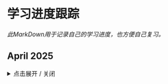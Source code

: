 # 学习进度跟踪

*此MarkDown用于记录自己的学习进度，也方便自己复习。*


## April 2025
<details><summary> 点击展开 / 关闭 </summary>

### Apr 08th, Tue, Day 19
- 「推进」
- 别无他事，持续推进JavaScript基础部分的学习
- 知识点总结：
  - **数组的使用**：`let arrayName = [data1, data2, 'data3'....]` 数组的数据可以是混合型的，甚至嵌套数组。
    - 下标/索引：从0开始; 取值：`arrName[n]`
    - 获取数组长度：`arr.length`
  - **常量**：`const G = 9.8` 在声明时必须赋值，定义后**不可修改**
  - **数字类型 Numbers**：整数、小数（浮点数）、正数、负数都统一为Numbers类型
    - NaN：也是数字类型，代表计算错误。具有粘性，任何对NaN的操作都会返回NaN
    - 搭配算术运算符运算： + - * / %；n ** x: n的x次幂
  - **字符串类型 String**：用单、双、反引号以及转义字符；单双引号可以互相嵌套；使用+号可以对两个字符串接
    - **模板字符串**：只能用反引号，内部可以接 ${expression}, expression代表变量或表达式，e.g.
      - ```document.write(`Hello, my name is ${userName} and I'm ${userAge} years old.`)```
      - ```document.write(`The larger one is ${String(a > b ? a : b)}`)```
      - 补充昨日对**输出语法**的用法：可以利用document.write('html codes')来输出html标签，配合模板字符串修改一些内容
      - e.g. ```document.write(`<td>${price}元</td>`)``` 在没学DOM操作前，先这么用着
      - 再补充：WebStorm检测到${}的输入会自动修正单引号
  - **布尔 Boolean**、**未定义 Undefined**与**空 Null**：
    - boolean： true / false
    - undefined：声明一个变量却未赋值等
    - null：赋值为空（将null作为尚未创建的对象）
    - *undefined 与 null 不同， 例如同样 +1 操作，前者返回NaN，后者返回1*
  - **数据类型检测 typeof 或typeof()**: 都一样，目前使用前者，较简洁；e.g. `console.log(typeof isReal)`
  - **类型转换**，分为隐式和显式
    - 隐式：
      - 对于+号，若两边存在一个字符串，则自动将另外一个转换为字符串；所以**任何数据和字符串相加的结果都是字符串**
      - 除+号之外的运算符，只要有数字，都换转换成数字
      - **单独使用+号**：可以转换成数字类型；e.g. `console.log(typeof '123') // string` `console.log(typeof +'123') // number`
    - 显式：
      - Number(x): 将x转换为数字类型；若字符串含非数字内容，则返回NaN
      - parseInt(x) & parseFloat(x): 取整数/小数部分；前提：字符串开头不能是非数字
      ```
      console.log(parseInt('12px12')) // 12
      console.log(parseInt('123.123px')) // 123
      console.log(parseFloat('123.123px')) // 123.123
      console.log(parseFloat('abc123abc')) // NaN
      ```
  - **赋值运算符**：`=, +=, -=, *=， /=，%=` ；和C++一样
  - **自增运算符**：`++i / i++, --i / i--`; 和C++一样，依然格外注意看好是先自增还是先运算
    - 存在自增和运算并行的情况，需留意 e.g. `let i = 1 console.log(i++ + ++i + i) // 1 + 3 + 3 = 7`
  - **比较运算符**：和之前学过的C++大部分都一样，额外留意：
    - `==`：值相等；`===`：值和类型相等（全相等），**推荐使用**，对应`!==`: 不全等
    - `undefined == null // true `
    - `NaN === NaN // false`
    - 本质：比较的是ASCII码值：`console.log('aa' < 'aac') // true`
  - **逻辑运算符：与或非**：记住优先级：`小括号 > 一元运算符(含!) > 算术运算符 > 逻辑运算符(先 && 后 ||)`
  - **if单/双/多分支**：和C++一致 `if / if-else / if-else if-else`
  - **三元运算符**：简化if双分支，一般用来取值（不限定，比较简洁，爱用就用）
    - `condition ? 满足条件所执行的代码 : 不满足条件所执行的代码`
    ```
     // Exercise：数字补0
     let input = Number(prompt('a number:'))
     document.write(`After formatted: ${input > 10 ? input : '0'+ input}`) // '0' + input: 隐式转换，拼接
    ```
  - **switch分支**：用来做条件匹配；注意 `case 值:` 中的值要和prompt输入的值全相等 
    - *p.s. 可以写`case (value): {多条 expressions}`，也可以`case value: 多条expressions`*
    - 记得加break防止穿透
    - 记得加default:
  - **while循环**：和C++一样，注意`continue`是结束某次（某个条件的）循环（回到while起点），`break`是结束整个while循环
- 今天做了两个综合案例（以及很多小Exercise），1是day1的，prompt获取输入并打印到html表格中，知识点即**模板字符串**；2是while+switch循环，和以前学过的程序设计课程的知识类型，不难，及时温习就好。
- 今日达标完成任务。明天开启视频课Day3的学习。


### Apr 07th, Mon, Day 18
- 「里程碑1」
- 完成了H5C3的视频课学习。 *p.s.注意及时复习，并且常态化复习，不然容易忘记*
- 整理了新的目标，将学习React切换至学习Vue（虽然是4周之后的事了）
- 知识点总结：开启JavaScript的系统化学习！今天主要是基础引入：
  - **JS的书写位置**：和css一样，包括内联（行内），内部（在</body>标签上），外部（<script src='...'>）；写在底部的目的是，让页面按顺序从上往下加载，避免HTML元素加载不完全
  - **JS的注释**：和LESS一样的方式
  - **JS结束符号**：可写可不写，但要统一；（现阶段不写，简洁）
  - **输入语法**：`prompt('enter content here')`
  - **输出语法**: `document.write('...')`, `console.log('...')`, `alert('...')`
  - **变量**：`let 变量名 = 值` *忘记var吧！*
  - **命名规则**：仅`字母`，`数字`，`下划线`与`$`符号，数字不能开头；严格区分大小写；建议使用`小驼峰命名法`
  - 变量初始化与输入输出的结合：e.g. `let name = prompt('Please enter your name')`  `document.write(name)`
- 内容较为基础，加上本身有编程经验，所以上手很快。明天的内容预估总需8小时学习（含视频课Day1的一部分和Day2全部），明日也无事，就抓紧时间干起来吧！

### Apr 06th, Sun, Day 17
- 「迎接波澜」
- 清明假期的最后一天，上午忙于「社区」的面试（顺利通过），中午疲惫了些（昨晚不应该那么晚还硬吃辣泡面的），下午四点多才开始学习
- 晚上又突发快递相关的事件，耽误了一个多钟。虽然在赶快学了，但是Day 15的内容还是剩余大约1小时。
- 暂且接受吧，不能为了完成而完成，开倍速什么的不太好。加之又是重点内容，应该好好听讲才是。
- 知识点总结：
  - 进一步学习了媒体查询：
    - `max-width`：网页最大宽度值，意义是：在**视口小于等于**`max-width`时，（或者理解为“**在不大于最大值`max-width前`**”）媒体查询的CSS生效
    - `min-width`：网页最小宽度值，意义是：在**视口大于等于**`min-width`时，媒体查询的CSS生效
    - 在一份css中，若要检测多视口，对于顺序是有要求的（CSS的层叠性）
      - 对于`min-width`：由小到大；对于`max-width`：由大到小
    - 小案例：左侧隐藏-利用`max-width`，当视口小于到一定程度，利用`display:none;`使div隐藏
  - Bootstrap的学习：
    - 使用步骤：在正确的位置引入下载好的CSS/字体图标的CSS/JS，在需要的标签调用类名即可。注意link的层叠性，让自己的css在最后
    - 栅格系统：将整个网页等分12份，每个盒子占一定份数。如：一行4个盒子，则每个占3份
    - **响应断点**（断点之间形成区间）与 **类前缀** -- 意思是，在不同的区间内，你想分几个盒子，类名的选择是有要求的
    ```
    xs：<567px .col-
    sm：>=576px .col-sm-
    md：>=768px .col-md-
    ld：>=992px .col-lg-
    xl：>=1200px .col-xl-
    xxl：>=1400px .col-xxl- 
    ```
    - 格式：`container -> row(实现flex) -> col-*-*(在什么区间，占多少份)`
    - 例如：`<div class="col-xl-3 col-md-6 col-sm-12">1</div>`（4个div），依次实现：
      - 在大于等于1200px，一行排4个盒子（每个3份 -- col-xl-3）
      - 大于等于768px，一行排2个（每个六份 -- col-md-6）
      - 大于等于576px，一行排1个（独占12份 -- col-sm-12）
    - Button样式：先给btn添加默认样式，再加入需要进一步实现的样式。例如：`<button class="btn btn-success btn-sm">小success</button>`
    - 表格类样式：与Button类一样，需要优先为table标签添加一个`table`类的默认效果，在依次给不同表格类标签（包括table，tr，th，td等）添加想要的效果
    - **Bootstrap组件**：从官网上可以复制各种组件。如需修改，只要观察结构（html也好，网页检查器也好），修改结构或css即可
      - 注意：部分CSS含`!important`最高优先级，所以修改时，自己也要加，确保层叠有效
    - 字体图标：如前面所言，下载后引入css文件，写类名即可，和iconfont相似。
      - p.s.官方文档中，需要写两个类名，但其实写一个也可以;例如：`<span class="bi-apple"></span>`
  - 综合案例：响应式布局与Bootstrap组件使用 -- 复刻「腾讯全端」网站首页 --能用框架就不必自己写
    - 目前完成了nav导航栏，主要工作包括复用bootstrap的导航栏组件，调整
      - `container-fluid`改`container`即可实现版心居中（fluid定义宽度100%）
      - 官网position部分提供了top定位，最外层加入`fixed-top`类名即可fixed定位
      - 调整`navbar-brand`与`nav-item`的位置：对于`nav-item`，`flex-grow`即`flex`的一个拆分，现不需要其占位（1），取消掉即可（container本身有space-between在，自然左右分开）
      - 视频课没出现的问题，但是在此有所呈现：对于li标签中的a的文字内容，英文字符再长也可以撑开（理想状态），而中文字符超过两个字就会竖排，推测；
        - Bootstrap 的 flex 布局没有默认限制文本换行，加上 中文文本的连续性，导致在 <li> 宽度未明确定义时，文字换行后视觉上显得“竖排”
        - 解决：加了 `white-space: nowrap` 后，强制文本不换行
- 总的来说，今天确实还算有点事多，加上午休休多了点，晚上又有别的事，所以Day15还剩一点内容（一个半小时左右）。
- 在可预见的明天，应该没什么事了，把内容收尾，复习复习，然后开启Javascript的学习吧！

### Apr 05th, Sat, Day 16
- 「拥抱不一样的波澜」
- 清明节假期，经由日前时樾学姐与沐琮学姐的指引，以及今日与容熠学长的5小时面对面交流，收获良多建议，例如
  - 对软实力的重视与提升，多维度成长
  - 更加主动地去争取与创造机会，扩展圈子，拓宽人脉，接触资源
  - 用行动对抗焦虑与迷茫
  - 获得了社区面试的机会，晚上在写申请书
- 但愿明日顺利，也愿自己更好地「多维度成长」
- 今天的CodeSprint40计划暂时搁置了，但，起码不是负面影响吧！毋需恪求绝对完美，「拥抱一些不一样的波澜」，也许是顺水推舟呢？
- 加油，明日面试自然放松即可，成与败皆有收获。回来后继续推进CodeSprint40，为JavaScript开启新阶段！

### Apr 04th, Fri, Day 15
- 「不一样的波澜」
- 知识点总结
  - **SEO补充**：对网站logo使用SEO优化时，采用h1嵌套a，例如
  ```
  <div class="logo">
        <h1><a href="#">小兔鲜儿</a></h1>
  </div>
  ```
  - 然后在css中设置`.logo a {font-size: 0; background-image: url(...)}`
  - 今天的[案例](HTML5_CSS3/Day_15_移动端适配方案2/综合案例-酷我音乐-移动端/index.html)不用，所以不需要h1嵌套，写div即可；想到了，所以复习一下
  - `Background`属性补充（强调）：在复合写法中，`bg-size(contain, cover等)`必须跟在`position`后面，以`/`分隔，否则会有错误。正确实例：`center/contain`
  - **正式引入vw与vh单位**：
    - 都是相对于「视口」的单位，1vw = 1/100 视口宽度，1vh = 1/100 视口高度
    - 与rem一样，对于设计稿中的px单位，需要转换成vw/vh单位
      - vw = 设计稿呈现的px / （设计稿参考设备的视口宽度/100）
      - vh = 设计稿呈现的px / （设计稿参考设备的视口高度/100）
      - 例如：定义变量`@vw: 3.75vw`；使用： `width: (50 / @vw);`
      - 注意：在开发中，vh不建议与vw混用，因为「全面屏」等设备的视口高度会有所不同，混用可能导致盒子变形 
    - 其他知识点
      - `position:sticky;`与`position: fixed;` 有些许差异，表现在：
        - fixed 
          - 基于浏览器视口
          - 完全脱标，后续元素会顶上来，可能需要为其他元素添加margin或使用空白盒子占位
          - 转变为行内块，需要手动处理「宽度变窄」（设置width:100%）
        - sticky
          - 基于最近的滚动父容器
          - 半脱离文档流，仍然占位
          - 保留块级特性，不一定需要设置宽度
          - 必须指定 top、bottom、left 或 right 中的一个，不然不起作用。
          - 父容器要有滚动（overflow: auto 或 scroll），而且父容器高度要大于 sticky 元素本身。
      - `object-fit: cover `
        - 和bg-size一个道理，取值也相同。不过object-fit适用于对img标签的调整，bg-size则专注于background系列
      - 再次强调：使用了display:flex的标签/元素，使用align-item / justify-content等调整子元素的属性前，必须设置宽高，否则本身只能被弹性内容撑开，上述属性效果不佳
- 今天状态蛮正常，但是晚上遇到一些比较新奇的事，我称之为不一样的波澜——纵然有所耽搁吧，但也算是一次有益的交流。
- 明日早上参加完心里交流会后，继续完成视频课Day15的内容，并做一次复习。后天开启JS的学习。



### Apr 03rd, Thu, Day 14
- 在足够的欲望面前，其他的小杂念又算什么？
- 今天是清明节假期前一天，图书馆很空。心情多少有点受影响，不是难过，不是压抑，就是复杂。但取得offer的渴望足够强大，我无论如何都要前进。
- 移动端适配方案
  - 了解了**谷歌模拟器**，可以在Chrome的 网页检查器 中选择移动设备
    - 小技巧，使用网页检查器时，查看PC布局，一般在下面；查看移动端，一般在侧面
  - **屏幕分辨率**、**视口与二倍图**
    - 硬件分辨率：物理分辨率（出厂设置）
    - 缩放调节的分辨率：逻辑分辨率（由软件/驱动/操作系统等设置）
    - PC端网页分辨率与逻辑分辨率保持一致
    - iPhone 6/7/8 -- 逻辑分辨率375px；plus -- 414px
    - **视口**：移动端网页分辨率并非逻辑分辨率。视口是，显示HTML网页的区域，使用视口约束HTML尺寸。使用HTML5自动骨架中就可以生成。
      - `<meta name="viewport" content="width=device-width, initial-scale=1.0">`
    - **二倍图**：现阶段设计稿参考iPhone 6/7/8，以375px的设备宽度产出设计稿；则二倍图设计稿的尺寸即为750px。为确保缩放、比例关系正确，在pxcook、html等设计稿中，要切换2x模式。
  - **适配方案**
    - 宽度适配：宽度自适应
      - 百分比布局｜Flex布局
      - 适用于PC端
    - 等比适配：宽高等比缩放
      - rem｜vw
      - 适用于移动端
  - rem适配方案
    - rem:相对单位，相对「HTML标签字号」的结果。即：最终像素值 = rem值 * HTML标签字号
    - 媒体查询 -- 可以用于检测视口宽度，编写差异化的CSS样式 -- 当某个条件成立，执行对应的CSS样式，格式：
    ```
    @media (媒体特性/需要查询的媒体 -- 没有多余的分号) {
      选择器 {
        CSS属性;
        }
      }
    ```
    ```
      @media (width: 375px) {
            html {
                font-size: 37.5px;
            }
        }
      ```
    - 实际工作中，不太可能为每个视口都单独编写这样的代码，于是引入一个js文件：flexible布局，以实现自适应：
      - `<script src="js/flexible.js"></script>`
    - 于是在实际中，就有 rem单位值 = 实际px值(来自设计稿) / 根字号(常设置成变量，如@rootSize: 37.5px)
    - 补充：目前rem布局方案中，将网页等分成10份，HTML标签的字号视为视口宽度的 1/10（flexible布局会计算好）
  - **less相关**
    - less注释：//…… 单行注释 ｜  /* …… */ 块级注释 -- 注意，在less中写的单行注释不会保留到css文件
    - **运算**：记住`margin: (68/37.5)rem;`即可，加减乘如上，除法必须带括号。**注意：**如果两个数字都带单位或更多单位，以「第一个」单位为准
    - **嵌套**：字面意思，在一个标签里面写另一个标签。相当于后代。和之前用过的sass一样。新的知识点，在嵌套中使用`&`，代表自己，常与hover伪类，子代结构伪类配合使用，例如
    ```
    a {
      text-decoration: none;
      &:hover {
        color: #00BE9A;
      }
    }
    ```
    - 变量：存储数据，方便多处使用与统一修改。定义变量：`@变量名：数据; ` -- 不要漏掉分号。如`@rootSize: 37.5rem;`，`@myCyan: darkcyan;`
    - 导入：`@import "path/to/less";` -- 不要漏掉分号；如果是less文件，后缀可以不保留。
    - 导出：代码：在less文件的**第一行：**`// out: ./index.css ` -- 没有分号；或**禁止导出：**`// out: false`
      - 备注：WebStorm似乎是有自动编译，less文件创建即编译，所以导出就不太好测试，知道即可。
  - 完成了一个综合案例，主要是移动端的布局，知识点包括less的导入，rem适配方案等。
- 纵然今天事有点多，内心有些复杂的情感（明日是假期），但依然完成了视频课Day 13的内容，没有太落后进度。
- 我现在特别想要去操场跑步，所以Push之后我也要去“Push”一把，泄一泄压力。明天完成视频课Day14、15的内容，收尾H5C3，开启JavaScript！

### Apr 02nd, Wed, Day 13
- 「Distance」
- 积压的宿舍情感终于在这一天爆发与释怀，我不必再对没有自知之明的人抱有任何期待，愤怒之后，是释怀。也对自己的目标，更加清晰。这就是，我与他们的「Distance」
- 今天花了点时间平复情绪，不算压抑，更多是释怀；加之上午有课，所以进度慢了些，没有能彻底追平视频课。但至少没有被拉开。
- 不管怎样，今日还是学了不少内容，而且都很新，需要多复习：
  - 空间转换之缩放：`transform: scale3d(x,y,z)`，理解成长方体的长宽高就行
  - **动画** -- 今日重点：
    - 属性 animation，值为复合型，包括：动画名称 动画花费时长s（此二者必写）｜ 速度曲线 重复 交替（动画方向）延迟时间 结束时状态 
      - 动画名称：自己定义的名称，如@keyframe move，则move就是动画名称
      - 花费时长 & 延迟启动时间：数字s，两个一起出现，前者为花费时长，后者为延迟时间
      - 速度曲线：默认非线性动画，可填入linear --线性｜steps(n) --n帧分步动画
      - 重复：可填入次数，或者infinite无限循环
      - 交替/动画方向：填入alternate以实现往返效果
      - 结束时状态：backwards --默认，第一帧状态｜afterwards --最后一帧状态
    - 以上均可单独拆分为单个属性，另外有一个额外的拆分属性：animation-play-state: paused --暂停 --常与hover配合使用，按需求决定放在原元素还是hover伪元素里
    - **使用动画**，分两步
      - 定义动画： `@keyframe animation-name {
          from { CSS; }
          to { CSS; } } ` 
      - 或` @keyframe animation-name {
          0% { CSS; }
          20% { CSS; }
          ...
          100% { CSS; } } ` 
      - 注意，没有多余的分号或逗号
      - 第二步，哪个标签要用，就在哪个标签的css中写，如：`animation: cloud-move 1s linear infinite alternate 0.8s`
    - 逐帧动画，使用「速度曲线」，`animation-timing-function: steps(n)`，配合精灵图实现精灵动画
      - 定义显示区域（精灵图展示窗口）
      - 注意，定义动画中，移动的是背景图，用background-position，用transform的话父盒子会位移
      - 移动距离 = 精灵图宽度
      - steps(N)，N与精灵小图个数相同
      - 多组动画，即在animation属性中填入多个动画。
- 今天Day 13，完成了视频课Day12的内容，明天时间充裕，完成Day13&14的内容；后天Day15，完成Day15，收尾。

### Apr 01st, Tue, Day 12
- 「稳中有进」
- 今天按期完成了目标。完成了视频课Day10的内容（复制黏贴等工作挑时间补齐就好）；完成了Day11，并开启了Day12（部分），与CodeSprint Day12追平。
- 明日Day13：学习与完成视频课Day12，Day13，正式追平实际状态。
- 今日总结：内容较多，主要内容是更多的CSS（动态CSS）
  - 用`align-items`前，记得指定宽高，否则没效果（虽然生效）
  - **平面转换 transform**：一般配合过渡 transition 使用。再次强调，transition 通常写在原元素中而非 hover 伪类
  - 可以转换的内容包括：`translate（位移）｜rotate（旋转）｜scale（缩放）｜skew（倾斜）`
    - 位移 -- transform: translate(x轴，y轴)，可以单独填写一个值（X轴），也可以translateX或translateY单独调整。值为百分比（参照自身尺寸）或像素值
    - 旋转 -- transform: rotate(旋转角度deg)，同样地，可以X，Y单独设置。正值顺时针，负值逆时针。
    - 改变平面转换的原点 -- transform-origin: 水平原点位置 垂直原点位置。值为各方位名词。默认为盒子中心点。
    - 多重转换 -- 即：将transform用作复合属性。注意：第一个改变会影响盒子的轴向，从而影响第二个改变。
    - 缩放 -- transform: scale(缩放倍数 | x轴缩放倍数，y轴缩放倍数)。通常用第一种。默认基于盒子原点。
    - 倾斜 -- transform: skew(旋转度数deg)  --正值向左，负值向右。
  - **线性渐变** -- background-image: linear-gradient();
    - background-image: linear-gradient (
    - 渐变方向, (默认从上到下｜to 方位词｜角度值deg -- 以x轴为0度)
    - 颜色1 终点位置,（默认无｜百分比值） 
    - 颜色2 终点位置, 
    - ...); （最后的颜色不需要逗号）
  - **径向渐变** -- background-image: radial-gradient(
    - 半径 at 圆心位置, 
      - -- 半径：单独 或 双值（变成椭圆）：x轴 y轴 
      - -- 圆心位置：水平位置 垂直位置 -- 取值：方位名词｜像素单位值｜百分比（不常用） 
    - 颜色1 终点位置, 
    - 颜色2 终点位置, 
    - ... 
    - 颜色n 终点位置  -- (无逗号)
    - );
  - **空间变换**：依然是transform
    - transform3d(x, y, z); --3d必须写三个值，否则不生效 
    - transform:translateZ();
  - 视距：perspective -- 添加给父级。从而更好观察子级的动效果。常用值800-1200px。
  - 空间旋转：
    - transform: rotateZ(值deg) 
    - transform: rotateX(值deg) 
    - 从各个轴的正方向看去：正值顺时针，负值逆时针
    - 亦即 -- 左手法则：大拇指与各个轴的正方向相同，四个手指弯曲方向即为旋转的正方向
- 完成了2个小案例，4个综合案例。明日需要及时复习与消化。

</details>

## March 2025
<details>
<summary> 点击展开 / 关闭 </summary>

### Mar 31st, Mon, Day 11
- 「尽力就好」。
- 今天总体效率还算可以，只是因为晚上还要上课，否则多出来的两小时确实可以完成视频课Day10的内容并开启Day11。
- 总之，在Day11，完成了大部分视频课Day10的内容；明天Day12，收尾Day10，完成Day11，如果可以，Day12也开启，追平之前「波动」导致的落后。
- 内容总概：依然在完成「小兔鲜儿」网页的制作，完成了footer，banner，好物，推荐，品牌，生鲜共计6个板块。总体内容跟得上，有些新的知识点或需要强调的知识点：
  - 对于轮播图，连续放置（flex）几张图片，这会被父盒子挤压，所以设置父盒子宽度（例如为ul设置宽度300%以容纳三张图）；然后会溢出，在父盒子使用overflow:hidden解决，例子见[CSS banner 轮播图](/HTML5_CSS3/Day_10_xtc-pc/css/index.css)（24行）；
  - `E:not(:hover)`:意外发现的新技巧，可以实现与hover互斥的效果，在非hover状态下呈现某种样式；例如[CSS轮播图小圆点](/HTML5_CSS3/Day_10_xtc-pc/css/index.css)（98行）：当整个ol非hover，第一个圆点高亮；进入hover状态，原高亮消失，hover到哪儿，哪儿高亮。退出hover状态，第一个圆点恢复高亮。
  - :hover的优先级高于:not(:hover)
  - 注意margin塌陷问题，多考虑使用`overflow:hidden`来解决。
  - transition过渡效果加在原元素，不要加在伪元素上（否则退出hover的时候没效果）。
- 大体上就这些。最后一点，在案例复现上，还是选择先听课后敲代码的方式，耗时就耗时吧；如果一边看一边敲，自己的思考程度会降低。

### Mar 30th, Day 10
- 「加紧」。
- 心态更加稳定，按计划前进。
- 白天场：完成了视频课Day08的内容，主要包括：
  - 定位：`position: relative | absolute | fixed` ；
  - 需要配合边偏移：`top | right | bottom | left : 数字px / 百分比`；
  - `relative`（参照原先自己的位置）：不脱标且占位；
  - `absolute（相对从最近的祖先级到浏览器） | fixed（相对浏览器窗口）`：脱标且不占位，具备行内块元素特点（宽高生效)；
  - 记住一个口诀：`子绝父相`;
  - **新属性**：`transform: translate(x, y)`，以及单独的`translateX`、`translateY`；都填入`50%`时，位移就各是宽高的一半；
  - 堆叠层级：`z-index：数字`（越大越上面）；
  - CSS精灵：通俗理解，就是“想像”成所有小图合成在一张大图（精灵图的背景），设定盒子宽高（所谓展示窗口），然后通过背景定位来显示不同的小图；
  - 字体图标：1.引入css；2.为需要的标签指定两个类名；
  - 垂直对齐方式：`vertical-align: baseline（基线对齐，默认）| top | middle | bottom`；可以通过这个方式去除行内块、图片底部留白（非baseline）；
  - 过渡效果：`transition`：属性（如background-color） 过渡时间（如0.5s） 过渡方式（如ease-in-out）；
  - 透明度：`opacity`: 0.5（0-1之间）；印证了昨天提到的和background-color: rgba()的不同；
  - 鼠标样式：`cursor: pointer | default | text | move` 等；
- 完成了两个综合案例，分别是对CSS精灵的运用以及轮播图效果的学习（flex布局，定位）等。
- 晚上场：开始制作“小兔鲜儿”网页，这是视频课中「基础班」的最综合案例。
  - SEO：搜索引擎优化。`title`：网页标题标签；`description`：网页描述标签；`keywords`：网页关键词标签；（后两个是meta标签中的name属性值）；
  - Favicon：网站图标，出现在标题栏：`<link rel="shortcut icon" href="favicon.ico" type="image/x-icon">`（ico文件放在网站的根目录即可）；
  - 设计流程记录：
    - 版心居中：`margin: 0 auto`；于common.css中设置，方便复用；
    - 快捷导航：通栏 > 版心 > 导航ul（flex布局）
    - 头部header：版心 > logo + nav + search + cart。
- 今天就完成到这里，其实效率还不错，day9差一个底部（估计一小时）；可惜昨晚睡得迟了些，早上没时间。所以，继续保持良好规律吧，明天加油。

### Mar 29th, Day 09
- 「稳住」。
- 自昨天内心的自我怀疑后，现在的心态已经更好。明确目标：H5+C3+JS6+React+Git/WebPack等，再做出一到两个个人项目，5月中上旬投简历，期望中下旬上班。
- **目标够明确，欲望够明确，就无须再被干扰。只管奋力向前。体会网页开发的乐趣。**
- 今天的学习，主要是继续完成昨天的网页制作。整体跟做不算难，算是对过去所有（没系统学习前端时）、及前面8天的H5C3知识的综合运用。成品：[学成在线（静态页面）](HTML5_CSS3/Day_09_做网页之学成在线/index.html).
- 充分体验了更系统的**从整体到局部，由上到下，由左到右，由内到外**的规范开发历程，颠覆了以往自己“小作坊”式的反复拼凑、调整的经历。
- 一些新的知识点与一些注意点：
  - `vertical-align`: 行内块和行内垂直方向对齐方式。如：`vertical-align: middle`；用法见第一次完整网页制作的[index.css](HTML5_CSS3/Day_09_做网页之学成在线/css/index.css)的124行；
  - `outline: none;`：去掉表单的焦点控制；
  - `.search input::placeholder {font-size: ... }`：通过此方式控制表单控件中placeholder文字的属性；
  -  注意`background-color: rgba(0, 0, 0, .4);`和`opacity: 0.4;`的不同，前者是单独调整背景的透明度，后者会让整个元素及其子元素的可见度都变化；
  - **对结构伪类选择器的理解：**`.recommend .wrapper ul li:nth-child(9) a`是指第9个li元素里的a标签；（意思是，当li嵌套a时，是li在重复；所以迭代的是li 而非 a；然后要选中li中的a标签）
  - flex布局中，子元素会变成弹性盒子，因此对于a，不用刻意转变为块元素，宽高也可以生效；
  - 将a标签字体隐藏，可以使用`font-size: 0;`;
- 其它：
  - 跟视频课时，就暂且不要那么“任性”了，类名和结构跟着视频走就好，也方便检查。
  - 因为纵然网页设计起来，确实有不同方案（今天也证明了，不按教学里设计，也是可以的），但还是留到后面自己复刻或做作品的时候再发挥吧。
  - 忍住！先别着急用SCSS。
  - 明日目标：快马加鞭，完成视频课day8 day9的内容，尽量做day10的内容，弥补之前的波动节奏。


### Mar 28th, Day 08
- 「波折」。
- 我的内心遭受挑战，总不禁想着与人对比。但思来想去，明白我不应陷在过去的后悔里。**眼前的代码，就是回答未来的答案。**-15:37.
- 上午+下午（没吃午饭）：约3小时，主要学习了浮动（float）和Flex布局等知识：
  - **浮动**：`float: left | right | none`；浮动元素会脱离文档流，后续元素会环绕在其旁边；
  - **清除浮动**：包括`overflow:hidden`、`额外标签法`，`单伪元素标签法`、`双伪元素标签法等`；
  - **Flex布局**：`display: flex`，可以设置的点包括：
    - 主轴对齐：`justify-content: center | space-between | space-around | space-evenly | flex-start | flex-end`；
    - 侧轴对齐：`align-items(父级) / self(子级): center | stretch | baseline | flex-start | flex-end |`；
    - 主轴方向修改：`flex-direction: row | row-reverse | column | column-reverse`；
    - 弹性伸缩比：（写在子级，相当于占位权重/比例）`flex: 1 | 2 | 3 | ...`；
    - 主轴元素换行：`flex-wrap: nowrap | wrap | wrap-reverse`；
    - 行对齐方式：`align-content: center | space-between | space-around | space-evently`；
  - 完成了一个综合案例。
- 晚上场：开始做一个完整的网页，学习了网页布局思路，目前在做header。目前的难点感觉在于各种距离的设置。明天跟视频敲完后，定个时间再自己敲一遍。

### Mar 27th, Day 07
- 「加速」。
- 上午：2小时，主要学习了：
  - **（重点）CSS的背景属性：**，如：
    - background-color：背景颜色；
    - background-image: `background-image: url('图片地址')`；
    - background-repeat: `background-repeat: no-repeat | repeat-x | repeat-y | repeat(default)`；
    - background-position: `background-position: 水平方向 垂直方向`；取值包括: `center | left | right | top | bottom | 数字px`；
      - **特殊写法1**:只写一个关键字，另一方向默认居中；只写一个数字px，则代表水平方向，且垂直方向居中；
      - **特殊写法2**:写关键字的顺序可以颠倒；
    - background-size(大小与缩放)：`background-size: cover(充满背景，可能图片不全) | contain(图片触边，可能背景留空) | auto | 数字px(不常用)`；
    - background-attachment：`background-attachment: fixed(固定) | scroll(滚动)`；
    - 以及复合属性 background；不区分顺序，但是若需要缩放，则：`位置/缩放`。
  - 标签的显示模式：块级元素（如div、h1等）和行内元素（如span、a等），以及行内块元素；
  - （细节）用display属性来控制或转换元素的显示模式。
- 综合昨天的知识和今早的新知识，做了两个综合案例。
- *新的快捷键：cmd + D：快速向下复制。*
- 下午与晚上场：5～5.5小时。学习了包括：
  - 伪类选择器（nth-child()等）、伪元素选择器（E::before/after）等；
  - **重点：盒子模型**，包括：
    - 边框线：border，如`border: 1px solid #66ccff;`；以及四个方向自定义；
    - 内边距：padding，如`padding: 10px`；可以四个方向自定义；可以有复合写法，**顺时针（上-右-下-左、上-左右-下、上下-左右）**；
    - 内边距尺寸之撑大盒子的问题：`box-sizing: border-box`  -- 内减模式；
    - 外边距：margin，与padding相同。不会撑大盒子。必须有width属性。**版心居中技巧：左右margin设置auto，如：** `margin: 0 center`；
  - 更多重点，包括：
    - 在CSS中，使用通配符选择器先清除默认样式，包括`margin`，`padding`，`box-sizing: border-box`等；
    - 盒子内容溢出，使用属性 `overflow`，包括`hidden`、`scroll`、`auto`；
    - 外边距（垂直方向）合并现象：取margin较大值；
    - 外边距塌陷问题：子级元素的margin属性导致的父级元素位移。解决办法：`取消子级margin，设置父级padding`；`为父级添加overflow:hidden`；`为父级添加border-top`；
    - 行内元素的内外边距问题：默认情况下，垂直方向不会受到影响；
    - 盒子圆角属性：`border-radius`，写法：`border-radius: 10px / 5%`；以及复合写法，由左上角开始顺时针；正圆（正方形盒子，一半px或50%圆角）；胶囊（长方形盒子，高度一半的px）；
    - 盒子阴影属性：`box-shadow`，写法：`box-shadow: 0(x) 0(y) 10px(模糊半径--柔和程度) 10px(扩散半径--大小) #66ccff inset(内阴影)`；
  - 完成了两个综合案例，其中综合案例2非常具有代表性，建议多复习。

### Mar 26th, Day 06
- 「稳步」。
- 今天主要学习了CSS的一些进阶内容，包括：
- 复合选择器：如昨日提到的**后代选择器**，以及新的**子代选择器**，**并集选择器（逗号隔开，同时生效）**，**交集选择器（无间隔，表示“与”匹配）**
- 伪类选择器：主要学习了**hover**（鼠标悬停；任何标签到可以使用）；以及超链接的一些伪类（如a:link、a:visited、a:hover、a:active）
- 学习了CSS的三大特性：
  - 继承性：如font-family、color等文字属性会被子元素继承；所以通常可以写在body标签内。
  - 层叠性：后面定义的样式会覆盖前面的样式（如有冲突）。
  - 优先级：!important > 行内样式 > ID选择器 > 类选择器 > 标签选择器 > 通配符 > 继承样式
  - 拓展：如遇复合选择器，则需计算优先级。
- 最后学习了一些Emmet写法：通过一些快捷方式，由IDE自动补全代码。
- 今天时间不多，没有做更多综合案例。明天加把劲！

### Mar 25th, Day 05
- 「推进」。
- 今天正式开始CSS的学习。主要学习了CSS的基础。包括：
- 引入方式：内部样式（head嵌套style），外部样式（link引入），行内样式（style属性、配合JS）。
- 选择器：标签选择器、类选择、ID选择、后代选择器（未讲，属于此前已学习的知识）
- 文字控制属性：
  - font-family：字体；font-size：字号；font-style：样式（倾斜等）；font-weight：粗体；font：复合属性；
  - text-align：对齐方式；text-indent：首行缩进；text-decoration：文本装饰（下划线）等；*text-transform：大小写转换；*
  - line-height：行高； *letter-spacing：字母间距；word-spacing：单词间距；*
  - color：字体颜色；background-color：背景颜色；
- 小技巧：使用“标签名.类名”可快速补全一个包含类名的标签。

### Mar 24th, Day 04
- 「恢复」。
- 上午：学习了button的基本用法，包括type属性的button、sumbit、reset值。
- 下午：积极调整状态。学习了无语义标签div和span，以及字符实体（&nbsp;、&lt;、&gt;、&amp;）
- 综合了这一章节的内容，完成了两个综合案例。01主要是对列表的运用，02则是对表单的运用。其中，使用label标签来增强用户体验这一点很“新”，需要多用。
- 一些重点：
  - 对于radio单选，使用name属性分好组，否则没有单选效果。
  - checkbox是复选框；下拉菜单是select内嵌option，不要搞混。
  - 多用button，熟悉button。

### Mar 23rd, Day 03
- 注意饮食，吃坏肚子导致状态不佳了。
- 信息熵减。

### Mar 22nd, Day 02
- 休息的一天。
- 思考了一些哲学问题，写了点日记，和Grok聊心，心情放松很多。
- 不过没时间写代码了……比较可惜。周日加把劲吧！

### Mar 21st, Day 01
- 梳理了一下Git的基本用法，包括在GitHub上建仓库（不要有初始化选项），Commit与Push，Pull等；并意识到一个关键：在Push前先Pull一遍，避免其他修改的冲突。即“Pull - Commit - Push”。
- 学习（复习）了HTML的基本语法和结构，基本的标签，注释，标题标签，段落标签，换行/水平线，文本格式标签（下划线那些），超链接标签，多媒体（图像、音频、视频），完成了两个十分简单的案例。
- 学习（复习）了列表（有序、无序、定义列表），表格（表头、表格标题、合并单元格），表单（文本框、单选框、复选框、下拉列表；第二日打算从“按钮”部分继续）。
- 今日有效学习时约：4～5小时，保持合理时间分配（如必要的中断休息），提高效率。再接再厉！

</details>
